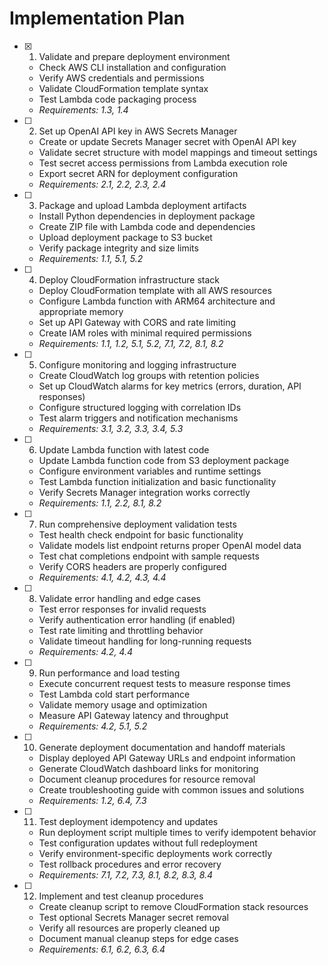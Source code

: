 # Implementation Plan

- [x] 1. Validate and prepare deployment environment
  - Check AWS CLI installation and configuration
  - Verify AWS credentials and permissions
  - Validate CloudFormation template syntax
  - Test Lambda code packaging process
  - _Requirements: 1.3, 1.4_

- [ ] 2. Set up OpenAI API key in AWS Secrets Manager
  - Create or update Secrets Manager secret with OpenAI API key
  - Validate secret structure with model mappings and timeout settings
  - Test secret access permissions from Lambda execution role
  - Export secret ARN for deployment configuration
  - _Requirements: 2.1, 2.2, 2.3, 2.4_

- [ ] 3. Package and upload Lambda deployment artifacts
  - Install Python dependencies in deployment package
  - Create ZIP file with Lambda code and dependencies
  - Upload deployment package to S3 bucket
  - Verify package integrity and size limits
  - _Requirements: 1.1, 5.1, 5.2_

- [ ] 4. Deploy CloudFormation infrastructure stack
  - Deploy CloudFormation template with all AWS resources
  - Configure Lambda function with ARM64 architecture and appropriate memory
  - Set up API Gateway with CORS and rate limiting
  - Create IAM roles with minimal required permissions
  - _Requirements: 1.1, 1.2, 5.1, 5.2, 7.1, 7.2, 8.1, 8.2_

- [ ] 5. Configure monitoring and logging infrastructure
  - Create CloudWatch log groups with retention policies
  - Set up CloudWatch alarms for key metrics (errors, duration, API responses)
  - Configure structured logging with correlation IDs
  - Test alarm triggers and notification mechanisms
  - _Requirements: 3.1, 3.2, 3.3, 3.4, 5.3_

- [ ] 6. Update Lambda function with latest code
  - Update Lambda function code from S3 deployment package
  - Configure environment variables and runtime settings
  - Test Lambda function initialization and basic functionality
  - Verify Secrets Manager integration works correctly
  - _Requirements: 1.1, 2.2, 8.1, 8.2_

- [ ] 7. Run comprehensive deployment validation tests
  - Test health check endpoint for basic functionality
  - Validate models list endpoint returns proper OpenAI model data
  - Test chat completions endpoint with sample requests
  - Verify CORS headers are properly configured
  - _Requirements: 4.1, 4.2, 4.3, 4.4_

- [ ] 8. Validate error handling and edge cases
  - Test error responses for invalid requests
  - Verify authentication error handling (if enabled)
  - Test rate limiting and throttling behavior
  - Validate timeout handling for long-running requests
  - _Requirements: 4.2, 4.4_

- [ ] 9. Run performance and load testing
  - Execute concurrent request tests to measure response times
  - Test Lambda cold start performance
  - Validate memory usage and optimization
  - Measure API Gateway latency and throughput
  - _Requirements: 4.2, 5.1, 5.2_

- [ ] 10. Generate deployment documentation and handoff materials
  - Display deployed API Gateway URLs and endpoint information
  - Generate CloudWatch dashboard links for monitoring
  - Document cleanup procedures for resource removal
  - Create troubleshooting guide with common issues and solutions
  - _Requirements: 1.2, 6.4, 7.3_

- [ ] 11. Test deployment idempotency and updates
  - Run deployment script multiple times to verify idempotent behavior
  - Test configuration updates without full redeployment
  - Verify environment-specific deployments work correctly
  - Test rollback procedures and error recovery
  - _Requirements: 7.1, 7.2, 7.3, 8.1, 8.2, 8.3, 8.4_

- [ ] 12. Implement and test cleanup procedures
  - Create cleanup script to remove CloudFormation stack resources
  - Test optional Secrets Manager secret removal
  - Verify all resources are properly cleaned up
  - Document manual cleanup steps for edge cases
  - _Requirements: 6.1, 6.2, 6.3, 6.4_